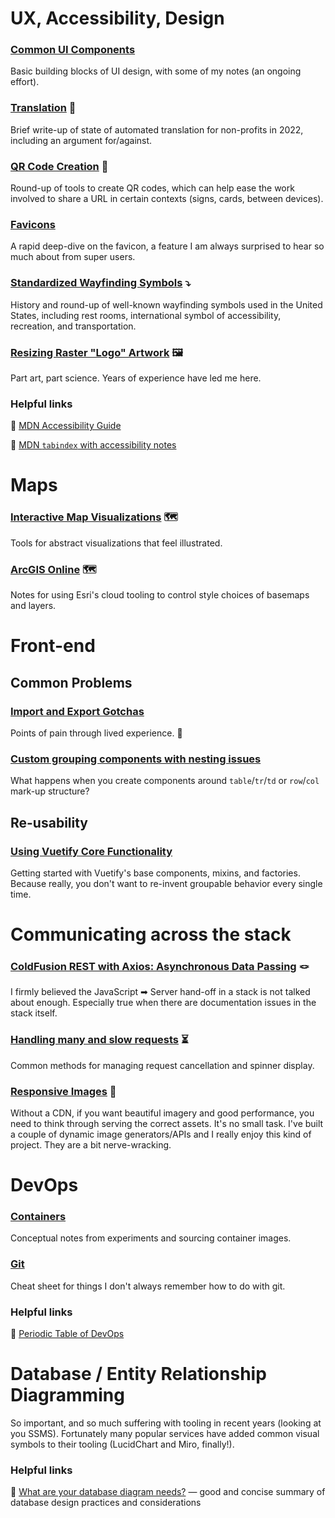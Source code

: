 # UX, Accessibility, Design

### [Common UI Components](https://github.com/JessicaOPRD/docs/wiki/Common-UI-Components)
Basic building blocks of UI design, with some of my notes (an ongoing effort).

### [Translation](https://github.com/JessicaOPRD/docs/wiki/Translation) 💬
Brief write-up of state of automated translation for non-profits in 2022, including an argument for/against.

### [QR Code Creation](https://github.com/JessicaOPRD/docs/wiki/QR-Code-Creation) 🎲
Round-up of tools to create QR codes, which can help ease the work involved to share a URL in certain contexts (signs, cards, between devices).

### [Favicons](https://github.com/JessicaOPRD/docs/wiki/Favicons)
A rapid deep-dive on the favicon, a feature I am always surprised to hear so much about from super users.

### [Standardized Wayfinding Symbols](https://github.com/JessicaOPRD/docs/wiki/Standardized-Wayfinding-Symbols) ⤵️
History and round-up of well-known wayfinding symbols used in the United States, including rest rooms, international symbol of accessibility, recreation, and transportation.

### [Resizing Raster "Logo" Artwork](https://github.com/JessicaOPRD/docs/wiki/Resizing-Raster-%22Logo%22-Artwork) 🖼
Part art, part science. Years of experience have led me here.

### Helpful links

🔗 [MDN Accessibility Guide](https://developer.mozilla.org/en-US/docs/Learn/Accessibility)

🔗 [MDN `tabindex` with accessibility notes](https://developer.mozilla.org/en-US/docs/Web/HTML/Global_attributes/tabindex)

# Maps

### [Interactive Map Visualizations](https://github.com/JessicaOPRD/docs/wiki/Interactive-Map-Visualizations) 🗺️
Tools for abstract visualizations that feel illustrated.

### [ArcGIS Online](https://github.com/JessicaOPRD/docs/wiki/ArcGIS-Online) 🗺️
Notes for using Esri's cloud tooling to control style choices of basemaps and layers.

# Front-end

## Common Problems

### [Import and Export Gotchas](https://github.com/JessicaOPRD/docs/wiki/Import-and-Export-Gotchas)
Points of pain through lived experience. 😬

### [Custom grouping components with nesting issues](https://github.com/JessicaOPRD/docs/wiki/Custom-grouping-components-with-nesting-issues)
What happens when you create components around `table`/`tr`/`td` or `row`/`col` mark-up structure?

## Re-usability

### [Using Vuetify Core Functionality](https://github.com/JessicaOPRD/docs/wiki/Using-Vuetify-Core-Functionality)
Getting started with Vuetify's base components, mixins, and factories. Because really, you don't want to re-invent groupable behavior every single time.

# Communicating across the stack

### [ColdFusion REST with Axios: Asynchronous Data Passing](https://github.com/JessicaOPRD/docs/wiki/ColdFusion-REST-with-Axios:-Asynchronous-Data-Passing) 🪢
I firmly believed the JavaScript ➡ Server hand-off in a stack is not talked about enough. Especially true when there are documentation issues in the stack itself.

### [Handling many and slow requests](https://github.com/JessicaOPRD/docs/wiki/Handling-many-and-slow-requests) ⏳
Common methods for managing request cancellation and spinner display.

### [Responsive Images](https://github.com/JessicaOPRD/docs/wiki/Responsive-Images) 📸
Without a CDN, if you want beautiful imagery and good performance, you need to think through serving the correct assets. It's no small task. I've built a couple of dynamic image generators/APIs and I really enjoy this kind of project. They are a bit nerve-wracking.

# DevOps

### [Containers](https://github.com/JessicaOPRD/docs/wiki/Containers)
Conceptual notes from experiments and sourcing container images.

### [Git](https://github.com/JessicaOPRD/docs/wiki/Git)
Cheat sheet for things I don't always remember how to do with git.

### Helpful links

🔗 [Periodic Table of DevOps](https://digital.ai/periodic-table-of-devops-tools)

# Database / Entity Relationship Diagramming
So important, and so much suffering with tooling in recent years (looking at you SSMS). Fortunately many popular services have added common visual symbols to their tooling (LucidChart and Miro, finally!).

### Helpful links

🔗 [What are your database diagram needs?](https://www.lucidchart.com/pages/database-diagram/database-design) — good and concise summary of database design practices and considerations
